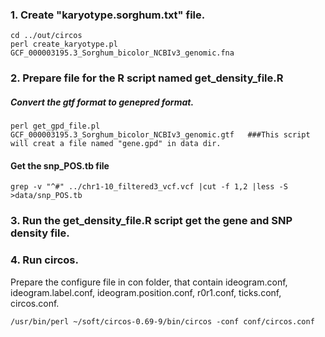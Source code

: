 ### 1. Create "karyotype.sorghum.txt" file.
```shell
cd ../out/circos
perl create_karyotype.pl GCF_000003195.3_Sorghum_bicolor_NCBIv3_genomic.fna
```

### 2. Prepare file for the R script named get_density_file.R
  ##### Convert the gtf format to genepred format.
   ```shell
perl get_gpd_file.pl GCF_000003195.3_Sorghum_bicolor_NCBIv3_genomic.gtf   ###This script will creat a file named "gene.gpd" in data dir.
   ```

  #### Get the snp_POS.tb file 
  ```shell
  grep -v "^#" ../chr1-10_filtered3_vcf.vcf |cut -f 1,2 |less -S >data/snp_POS.tb
  ```

### 3. Run the get_density_file.R script get the gene and SNP density file.
### 4. Run circos.
Prepare the configure file in con folder, that contain ideogram.conf, ideogram.label.conf, ideogram.position.conf, r0r1.conf, ticks.conf, circos.conf.

```shell
/usr/bin/perl ~/soft/circos-0.69-9/bin/circos -conf conf/circos.conf
```

